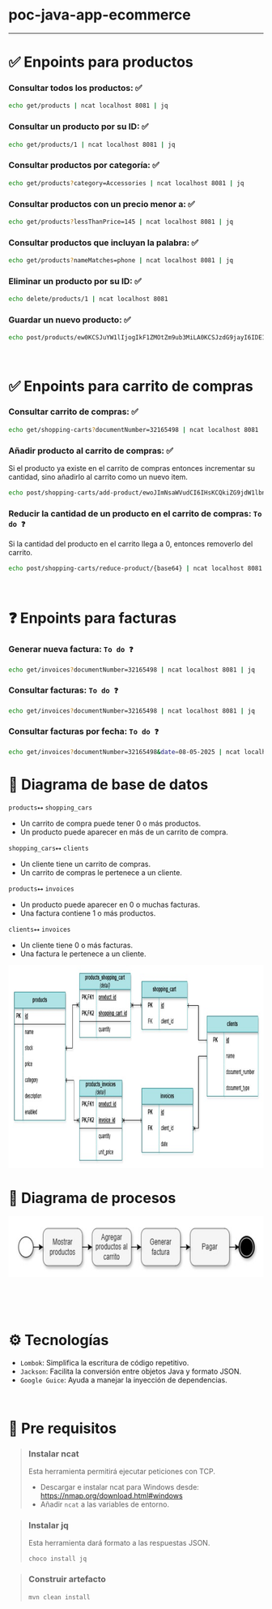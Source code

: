 # poc-java-app-ecommerce

---

 # ✅ Enpoints para productos

### Consultar todos los productos: ✅
```bash
echo get/products | ncat localhost 8081 | jq
```


### Consultar un producto por su ID: ✅
```bash
echo get/products/1 | ncat localhost 8081 | jq
```

### Consultar productos por categoría: ✅
```bash
echo get/products?category=Accessories | ncat localhost 8081 | jq
```

### Consultar productos con un precio menor a: ✅
```bash
echo get/products?lessThanPrice=145 | ncat localhost 8081 | jq
```

### Consultar productos que incluyan la palabra: ✅
```bash
echo get/products?nameMatches=phone | ncat localhost 8081 | jq
```

### Eliminar un producto por su ID: ✅
```bash
echo delete/products/1 | ncat localhost 8081
```

### Guardar un nuevo producto: ✅
```bash
echo post/products/ew0KCSJuYW1lIjogIkF1ZMOtZm9ub3MiLA0KCSJzdG9jayI6IDE1LA0KCSJ1bml0UHJpY2UiOiAxMzkuOTksDQoJImNhdGVnb3J5IjogIlRlY2hub2xvZ3kiLA0KCSJkZXNjcmlwdGlvbiI6ICJBdWTDrWZvbm9zIGdhbWVyIg0KfQ== | ncat localhost 8081
```

<br>

# ✅ Enpoints para carrito de compras

### Consultar carrito de compras: ✅
```bash
echo get/shopping-carts?documentNumber=32165498 | ncat localhost 8081 | jq
```

### Añadir producto al carrito de compras: ✅
Si el producto ya existe en el carrito de compras entonces incrementar su cantidad, sino añadirlo al carrito como un nuevo item.
```bash
echo post/shopping-carts/add-product/ewoJImNsaWVudCI6IHsKCQkiZG9jdW1lbnROdW1iZXIiIDogIjEyMzQ1Njc4IiwKCQkiZG9jdW1lbnRUeXBlIiA6ICIiCgl9LAoJInByb2R1Y3QiOiB7CgkJImlkIjogNSwKCQkicXVhbnRpdHkiOiA3Cgl9Cn0= | ncat localhost 8081
```

### Reducir la cantidad de un producto en el carrito de compras: `To do ❓`
Si la cantidad del producto en el carrito llega a 0, entonces removerlo del carrito.
```bash
echo post/shopping-carts/reduce-product/{base64} | ncat localhost 8081
```

<br>

# ❓ Enpoints para facturas

### Generar nueva factura: `To do ❓`
```bash
echo get/invoices?documentNumber=32165498 | ncat localhost 8081 | jq
```

### Consultar facturas: `To do ❓`
```bash
echo get/invoices?documentNumber=32165498 | ncat localhost 8081 | jq
```

### Consultar facturas por fecha: `To do ❓`
```bash
echo get/invoices?documentNumber=32165498&date=08-05-2025 | ncat localhost 8081 | jq
```


# 📄 Diagrama de base de datos

`products`⭤ `shopping_cars`
- Un carrito de compra puede tener 0 o más productos.
- Un producto puede aparecer en más de un carrito de compra.

`shopping_cars`⭤ `clients`
- Un cliente tiene un carrito de compras.
- Un carrito de compras le pertenece a un cliente.

`products`⭤ `invoices`
- Un producto puede aparecer en 0 o muchas facturas.
- Una factura contiene 1 o más productos.

`clients`⭤ `invoices`
- Un cliente tiene 0 o más facturas.
- Una factura le pertenece a un cliente.

<img src="diagram-database.jpg" width="900" height="400">

<br>

# 📄 Diagrama de procesos

<img src="diagram-process.jpg" width="700" height="120">

<br><br><br>

# ⚙️ Tecnologías
- `Lombok`: Simplifica la escritura de código repetitivo.
- `Jackson`: Facilita la conversión entre objetos Java y formato JSON.
- `Google Guice`: Ayuda a manejar la inyección de dependencias.

<br>

# 📌 Pre requisitos

> ### Instalar ncat
> Esta herramienta permitirá ejecutar peticiones con TCP.
> - Descargar e instalar ncat para Windows desde: https://nmap.org/download.html#windows
> - Añadir `ncat` a las variables de entorno.

> ### Instalar jq
> Esta herramienta dará formato a las respuestas JSON.
> ```shell
> choco install jq
> ```


> ### Construir artefacto
> ```bash
> mvn clean install
> ```

